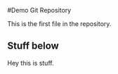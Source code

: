 #Demo Git Repository

This is the first file in the repository.

## Stuff below

Hey this is stuff.

